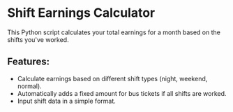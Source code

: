 # Shift Earnings Calculator

This Python script calculates your total earnings for a month based on the shifts you've worked.

## Features:
- Calculate earnings based on different shift types (night, weekend, normal).
- Automatically adds a fixed amount for bus tickets if all shifts are worked.
- Input shift data in a simple format.
